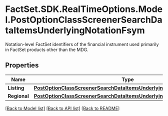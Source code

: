 # FactSet.SDK.RealTimeOptions.Model.PostOptionClassScreenerSearchDataItemsUnderlyingNotationFsym
Notation-level FactSet identifiers of the financial instrument used primarily in FactSet products other than the MDG.

## Properties

Name | Type | Description | Notes
------------ | ------------- | ------------- | -------------
**Listing** | [**PostOptionClassScreenerSearchDataItemsUnderlyingNotationFsymListing**](PostOptionClassScreenerSearchDataItemsUnderlyingNotationFsymListing.md) |  | [optional] 
**Regional** | [**PostOptionClassScreenerSearchDataItemsUnderlyingNotationFsymRegional**](PostOptionClassScreenerSearchDataItemsUnderlyingNotationFsymRegional.md) |  | [optional] 

[[Back to Model list]](../README.md#documentation-for-models) [[Back to API list]](../README.md#documentation-for-api-endpoints) [[Back to README]](../README.md)

